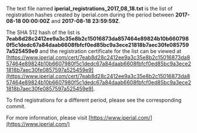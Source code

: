 The text file named **iperial_registrations_2017_08_18.txt** is the list of registration hashes created by iperial.com during the period between **2017-08-18 00:00:00Z** and **2017-08-18 23:59:59Z**.

The SHA 512 hash of the list is **7eab8d28c2412ee9a3c35e8b2c15016873da857464e89824b10b6607980f5c1dedc67a84daab6608fbfcf0ed85bc9a3ece21818b7aec30fe0857597a525459e9** and the registration certificate for the list can be viewed at [https://www.iperial.com/cert/7eab8d28c2412ee9a3c35e8b2c15016873da857464e89824b10b6607980f5c1dedc67a84daab6608fbfcf0ed85bc9a3ece21818b7aec30fe0857597a525459e9](https://www.iperial.com/cert/7eab8d28c2412ee9a3c35e8b2c15016873da857464e89824b10b6607980f5c1dedc67a84daab6608fbfcf0ed85bc9a3ece21818b7aec30fe0857597a525459e9).

To find registrations for a different period, please see the corresponding commit.

For more information, please visit [https://www.iperial.com/](https://www.iperial.com/)
